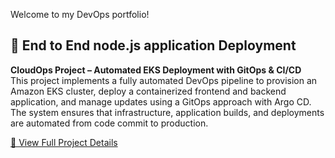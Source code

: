 Welcome to my DevOps portfolio!

## 🚀 End to End node.js application Deployment

**CloudOps Project – Automated EKS Deployment with GitOps & CI/CD**  
This project implements a fully automated DevOps pipeline to provision an Amazon EKS cluster, deploy a containerized frontend and backend application, and manage updates using a GitOps approach with Argo CD. The system ensures that infrastructure, application builds, and deployments are automated from code commit to production.

[📄 View Full Project Details](Projects/Project-books.md)

